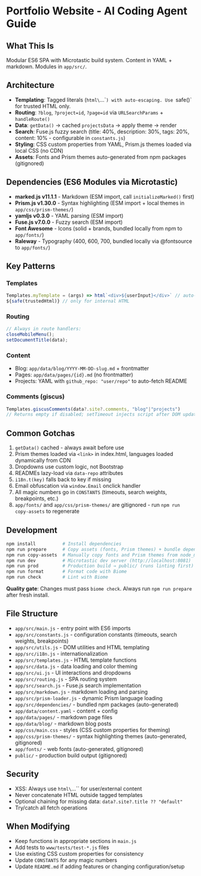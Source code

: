 # Portfolio Website - AI Coding Agent Guide

## What This Is
Modular ES6 SPA with Microtastic build system. Content in YAML + markdown. Modules in `app/src/`.

## Architecture
- **Templating**: Tagged literals (`html\`...\``) with auto-escaping. Use `safe()` for trusted HTML only.
- **Routing**: `?blog`, `?project=id`, `?page=id` via `URLSearchParams` + `handleRoute()`
- **Data**: `getData()` → cached `projectsData` → apply theme → render
- **Search**: Fuse.js fuzzy search (title: 40%, description: 30%, tags: 20%, content: 10% - configurable in `constants.js`)
- **Styling**: CSS custom properties from YAML, Prism.js themes loaded via local CSS (no CDN)
- **Assets**: Fonts and Prism themes auto-generated from npm packages (gitignored)

## Dependencies (ES6 Modules via Microtastic)
- **marked.js v11.1.1** - Markdown (ESM import, call `initializeMarked()` first)
- **Prism.js v1.30.0** - Syntax highlighting (ESM import + local themes in `app/css/prism-themes/`)
- **yamljs v0.3.0** - YAML parsing (ESM import)
- **Fuse.js v7.0.0** - Fuzzy search (ESM import)
- **Font Awesome** - Icons (solid + brands, bundled locally from npm to `app/fonts/`)
- **Raleway** - Typography (400, 600, 700, bundled locally via @fontsource to `app/fonts/`)

## Key Patterns

### Templates
```javascript
Templates.myTemplate = (args) => html`<div>${userInput}</div>` // auto-escapes
${safe(trustedHtml)} // only for internal HTML
```

### Routing
```javascript
// Always in route handlers:
closeMobileMenu();
setDocumentTitle(data);
```

### Content
- Blog: `app/data/blog/YYYY-MM-DD-slug.md` + frontmatter
- Pages: `app/data/pages/{id}.md` (no frontmatter)
- Projects: YAML with `github_repo: "user/repo"` to auto-fetch README

### Comments (giscus)
```javascript
Templates.giscusComments(data?.site?.comments, "blog"|"projects")
// Returns empty if disabled; setTimeout injects script after DOM update
```

## Common Gotchas
1. `getData()` cached - always await before use
2. Prism themes loaded via `<link>` in index.html, languages loaded dynamically from CDN
3. Dropdowns use custom logic, not Bootstrap
4. READMEs lazy-load via `data-repo` attributes
5. `i18n.t(key)` falls back to key if missing
6. Email obfuscation via `window.Email` onclick handler
7. All magic numbers go in `CONSTANTS` (timeouts, search weights, breakpoints, etc.)
8. `app/fonts/` and `app/css/prism-themes/` are gitignored - run `npm run copy-assets` to regenerate

## Development
```bash
npm install          # Install dependencies
npm run prepare      # Copy assets (fonts, Prism themes) + bundle dependencies
npm run copy-assets  # Manually copy fonts and Prism themes from node_modules
npm run dev          # Microtastic dev server (http://localhost:8081)
npm run prod         # Production build → public/ (runs linting first)
npm run format       # Format code with Biome
npm run check        # Lint with Biome
```

**Quality gate**: Changes must pass `biome check`. Always run `npm run prepare` after fresh install.

## File Structure
- `app/src/main.js` - entry point with ES6 imports
- `app/src/constants.js` - configuration constants (timeouts, search weights, breakpoints)
- `app/src/utils.js` - DOM utilities and HTML templating
- `app/src/i18n.js` - internationalization
- `app/src/templates.js` - HTML template functions
- `app/src/data.js` - data loading and color theming
- `app/src/ui.js` - UI interactions and dropdowns
- `app/src/routing.js` - SPA routing system
- `app/src/search.js` - Fuse.js search implementation
- `app/src/markdown.js` - markdown loading and parsing
- `app/src/prism-loader.js` - dynamic Prism language loading
- `app/src/dependencies/` - bundled npm packages (auto-generated)
- `app/data/content.yaml` - content + config
- `app/data/pages/` - markdown page files
- `app/data/blog/` - markdown blog posts
- `app/css/main.css` - styles (CSS custom properties for theming)
- `app/css/prism-themes/` - syntax highlighting themes (auto-generated, gitignored)
- `app/fonts/` - web fonts (auto-generated, gitignored)
- `public/` - production build output (gitignored)

## Security
- XSS: Always use `html\`...\`` for user/external content
- Never concatenate HTML outside tagged templates
- Optional chaining for missing data: `data?.site?.title ?? "default"`
- Try/catch all fetch operations

## When Modifying
- Keep functions in appropriate sections in `main.js`
- Add tests to `www/tests/test-*.js` files
- Use existing CSS custom properties for consistency
- Update `CONSTANTS` for any magic numbers
- Update `README.md` if adding features or changing configuration/setup
